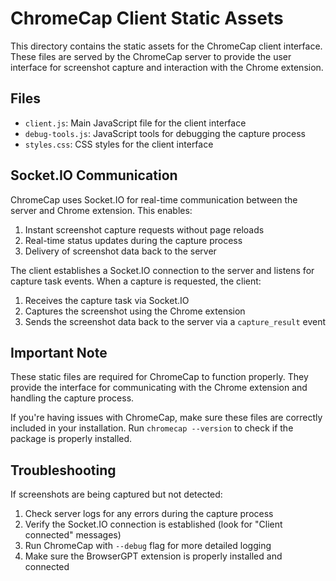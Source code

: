 # ChromeCap Client Static Assets

This directory contains the static assets for the ChromeCap client interface. These files are served by the ChromeCap server to provide the user interface for screenshot capture and interaction with the Chrome extension.

## Files

- `client.js`: Main JavaScript file for the client interface
- `debug-tools.js`: JavaScript tools for debugging the capture process
- `styles.css`: CSS styles for the client interface

## Socket.IO Communication

ChromeCap uses Socket.IO for real-time communication between the server and Chrome extension. This enables:

1. Instant screenshot capture requests without page reloads
2. Real-time status updates during the capture process
3. Delivery of screenshot data back to the server

The client establishes a Socket.IO connection to the server and listens for capture task events. When a capture is requested, the client:

1. Receives the capture task via Socket.IO
2. Captures the screenshot using the Chrome extension
3. Sends the screenshot data back to the server via a `capture_result` event

## Important Note

These static files are required for ChromeCap to function properly. They provide the interface for communicating with the Chrome extension and handling the capture process.

If you're having issues with ChromeCap, make sure these files are correctly included in your installation. Run `chromecap --version` to check if the package is properly installed.

## Troubleshooting

If screenshots are being captured but not detected:

1. Check server logs for any errors during the capture process
2. Verify the Socket.IO connection is established (look for "Client connected" messages)
3. Run ChromeCap with `--debug` flag for more detailed logging
4. Make sure the BrowserGPT extension is properly installed and connected 
